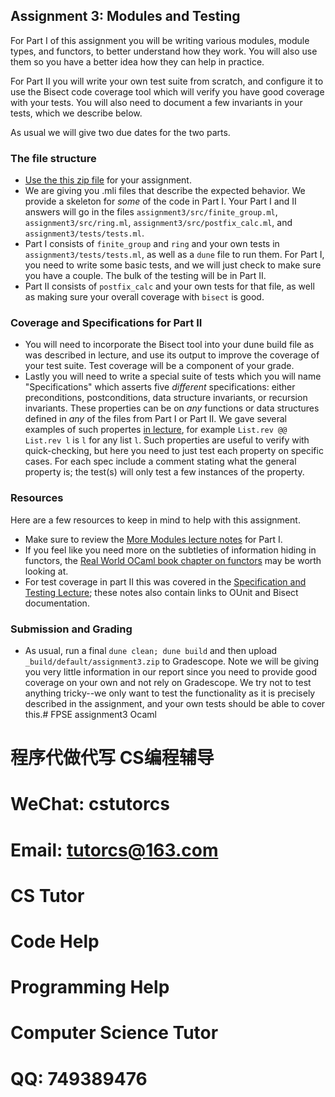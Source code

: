Assignment 3: Modules and Testing
---------------------------------

For Part I of this assignment you will be writing various modules, module types,
and functors, to better understand how they work.  You will also use them
so you have a better idea how they can help in practice.

For Part II you will write your own test suite from scratch, and configure it to use
the Bisect code coverage tool which will verify you have good coverage with your tests.  You will also need to document a few invariants in your tests, which we describe below.

As usual we will give two due dates for the two parts.

### The file structure

* [Use the this zip file](http://pl.cs.jhu.edu/fpse/assignments/assignment3.zip) for your assignment. 
* We are giving you .mli files that describe the expected behavior. We provide a skeleton for *some* of the code in Part I. Your Part I and II answers will go in the files `assignment3/src/finite_group.ml`, `assignment3/src/ring.ml`, `assignment3/src/postfix_calc.ml`, and `assignment3/tests/tests.ml`.
* Part I consists of `finite_group` and `ring` and your own tests in `assignment3/tests/tests.ml`, as well as a `dune` file to run them. For Part I, you need to write some basic tests, and we will just check to make sure you have a couple. The bulk of the testing will be in Part II.
* Part II consists of `postfix_calc` and your own tests for that file, as well as making sure your overall coverage with `bisect` is good.

### Coverage and Specifications for Part II
* You will need to incorporate the Bisect tool into your dune build file as was described in lecture, and use its output to improve the coverage of your test suite.  Test coverage will be a component of your grade.
* Lastly you will need to write a special suite of tests which you will name "Specifications" which asserts five *different* specifications: either preconditions, postconditions, data structure invariants, or recursion invariants.  These properties can be on *any* functions or data structures defined in *any* of the files from Part I or Part II.  We gave several examples of such propertes [in lecture](https://pl.cs.jhu.edu/fpse/lecture/specification-test.html#specs), for example `List.rev @@ List.rev l` is `l` for any list `l`.  Such properties are useful to verify with quick-checking, but here you need to just test each property on specific cases.  For each spec include a comment stating what the general property is; the test(s) will only test a few instances of the property.

### Resources
Here are a few resources to keep in mind to help with this assignment.

* Make sure to review the [More Modules lecture notes](https://pl.cs.jhu.edu/fpse/lecture/more-modules.html) for Part I.  
* If you feel like you need more on the subtleties of information hiding in functors, the [Real World OCaml book chapter on functors](https://dev.realworldocaml.org/functors.html) may be worth looking at.
* For test coverage in part II this was covered in the [Specification and Testing Lecture](https://pl.cs.jhu.edu/fpse/lecture/specification-test.html); these notes also contain links to OUnit and Bisect documentation.

### Submission and Grading
* As usual, run a final `dune clean; dune build` and then upload `_build/default/assignment3.zip` to Gradescope.  Note we will be giving you very little information in our report since you need to provide good coverage on your own and not rely on Gradescope. We try not to test anything tricky--we only want to test the functionality as it is precisely described in the assignment, and your own tests should be able to cover this.# FPSE assignment3 Ocaml

# 程序代做代写 CS编程辅导

# WeChat: cstutorcs

# Email: tutorcs@163.com

# CS Tutor

# Code Help

# Programming Help

# Computer Science Tutor

# QQ: 749389476
